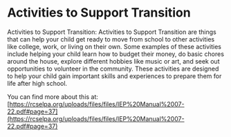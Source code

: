 # Activities to Support Transition
Activities to Support Transition: Activities to Support Transition are things that can help your child get ready to move from school to other activities like college, work, or living on their own. Some examples of these activities include helping your child learn how to budget their money, do basic chores around the house, explore different hobbies like music or art, and seek out opportunities to volunteer in the community. These activities are designed to help your child gain important skills and experiences to prepare them for life after high school.

You can find more about this at: [https://rcselpa.org/uploads/files/files/IEP%20Manual%2007-22.pdf#page=37](https://rcselpa.org/uploads/files/files/IEP%20Manual%2007-22.pdf#page=37)
